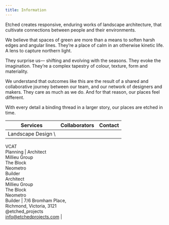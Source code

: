 ```yaml
---
title: Information
---
```

Etched creates responsive, enduring works of landscape architecture, that cultivate connections between people and their environments.

We believe that spaces of green are more than a means to soften harsh edges and angular lines. They’re a place of calm in an otherwise kinetic life. A lens to capture northern light.

They surprise us— shifting and evolving with the seasons. They evoke the imagination. They’re a complex tapestry of colour, texture, form and materiality.

We understand that outcomes like this are the result of a shared and collaborative journey between our team, and our network of designers and makers. They care as much as we do. And for that reason, our places feel different.

With every detail a binding thread in a larger story, our places are etched in time.

| Services                           | Collaborators                                                                                                  | Contact                                                                                                                      |
| ---------------------------------- | -------------------------------------------------------------------------------------------------------------- | ---------------------------------------------------------------------------------------------------------------------------- |
| Landscape Design \
VCAT \
Planning | Architect\
Millieu Group\
The Block\
Neometro\
Builder\
Architect\
Millieu Group\
The Block\
Neometro\
Builder | 7/6 Bromham Place, \
Richmond, Victoria, 3121 \
@etched_projects \
[info@etchedprojects.com](mailto:info@etchedprojects.com) |